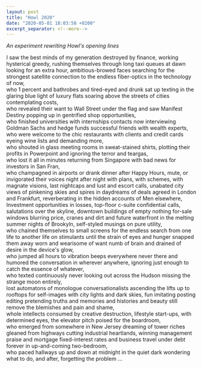 ```yaml
---
layout: post
title: "Howl 2020"
date: "2020-05-01 18:03:58 +0200"
excerpt_separator: <!--more-->
---
```

_An experiment rewriting Howl's opening lines_  

I saw the best minds of my generation destroyed by finance, working hysterical greedy, rushing themselves through long taxi queues at dawn looking for an extra hour,  <!--more-->
ambitious-browed faces searching for the strongest satellite connection to the endless fiber-optics in the technology of now,  
who 1 percent and bathrobes and tired-eyed and drunk sat up texting in the glaring blue light of luxury flats soaring above the streets of cities
contemplating costs,  
who revealed their want to Wall Street under the flag and saw Manifest Destiny popping up in gentrified shop opportunities,  
who finished universities with internships contacts now interviewing
Goldman Sachs and hedge funds successful friends with wealth experts,  
who were welcome to the chic restaurants with clients and credit cards eyeing wine lists and demanding more,  
who shouted in glass meeting rooms in sweat-stained shirts, plotting their profits in Powerpoint and ignoring the terror and teargas,  
who lost it all in minutes returning from Singapore with bad news for  investors in San Fran,  
who champagned in airports or drank dinner after Happy Hours, mute,
or invigorated their voices night after night
with plans, with schemes, with magnate visions, last nightcaps and lust and escort calls, unabated city views of pinkening skies and spires in daydreams of deals agreed in London and Frankfurt, reverberating in the hidden accounts of Men elsewhere,  
Investment opportunities in losses, top-floor c-suite confidential calls, salutations over the skyline, downtown buildings of empty nothing for-sale windows blurring price, cranes and dirt and future waterfront in the melting summer nights of Brookyln, self-styled musings on pure utility,  
who chained themselves to small screens for the endless search from one life to another life on stimulants until the strain of eyes and hunger snapped them away worn and wearisome of want numb of brain and drained of desire in the device's glow,  
who jumped all hours to vibration beeps everywhere never there and humored the conversation in wherever anywhere, ignoring just enough to catch the essence of whatever,  
who texted continuously never looking out across the Hudson missing the strange moon entirely,  
lost automatons of monologue conversationalists ascending the lifts up to rooftops for self-images with city lights and dark skies,
fun imitating posting editing pretending truths and memories and histories and beauty still remove the blemishes and pain and shame,  
whole intellects consumed by creative destruction, lifestyle start-ups, with determined eyes, the elevator pitch poised for the boardroom,  
who emerged from somewhere in New Jersey dreaming of tower riches gleaned from highways cutting industrial heartlands,  winning management praise and mortgage fixed-interest rates and business travel under debt forever in up-and-coming two-bedroom,  
who paced hallways up and down at midnight in the quiet dark wondering what to do, and after, forgetting the problem
...
